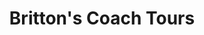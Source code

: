---
title: "Britton's Coach Tours"
address: "21, Coolermoney Rd, Artigarvan, Strabane, Co. Tyrone BT82 0JX"
tel: "028 7184 1815"
county: "Tyrone"
category: "Coach Hire"
type: "Content"
lat: "054.8721120000"
lng: "-007.3975250000"
---